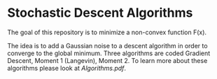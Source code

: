 # Stochastic Descent Algorithms

The goal of this repository is to minimize a non-convex function F(x).

The idea is to add a Gaussian noise to a descent algorithm in order to converge to the global minimum. Three algorithms are coded Gradient Descent, Moment 1 (Langevin), Moment 2. To learn more about these algorithms please look at *Algorithms.pdf*.